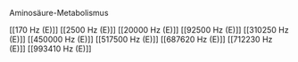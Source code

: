 

Aminosäure-Metabolismus

[[170 Hz (E)]]
[[2500 Hz (E)]]
[[20000 Hz (E)]]
[[92500 Hz (E)]]
[[310250 Hz (E)]]
[[450000 Hz (E)]]
[[517500 Hz (E)]]
[[687620 Hz (E)]]
[[712230 Hz (E)]]
[[993410 Hz (E)]]